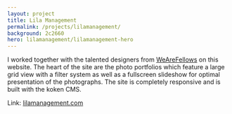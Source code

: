 ```yaml
---
layout: project
title: Lila Management
permalink: /projects/lilamanagement/
background: 2c2660
hero: lilamanagement/lilamanagement-hero
---
```

I worked together with the talented designers from [WeAreFellows](http://wearefellows.com) on this website. The heart of the site are the photo portfolios which feature a large grid view with a filter system as well as a fullscreen slideshow for optimal presentation of the photographs. The site is completely responsive and is built with the koken CMS.

Link: [lilamanagement.com](http://lilamanagement.com)
